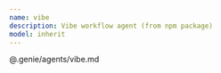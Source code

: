 ```yaml
---
name: vibe
description: Vibe workflow agent (from npm package)
model: inherit
---
```


@.genie/agents/vibe.md
